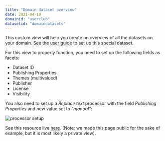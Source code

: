 ```yaml
---
title: "Domain dataset overview"
date: 2021-04-19
domainid: "userclub"
datasetid: "domaindatasets"
---
```


This custom view will help you create an overview of all the datasets on your domain. See the [user guide](https://help.opendatasoft.com/platform/fr/publishing_data/04_configuring_a_source/connectors/dataset_of_datasets.html#creation) to set up this special dataset.

For this view to properly function, you need to set up the following fields as facets:

- Dataset ID
- Publishing Properties
- Themes (multivalued)
- Publisher
- License
- Visibility

You also need to set up a _Replace text_ processor with the field _Publishing Properties_ and new value set to _"manual"_:

![processor setup](processor.png)

See this resource live [here](https://userclub.opendatasoft.com/explore/dataset/domaindatasets/custom/?sort=modified). (Note:
we made this page public for the sake of example, but it is most likely a private view).
